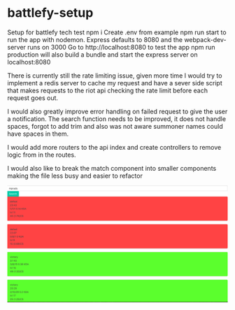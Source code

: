 # battlefy-setup
Setup for battlefy tech test
npm i 
Create .env from example
npm run start to run the app with nodemon. 
Express defaults to 8080 and the webpack-dev-server runs on 3000
Go to http://localhost:8080 to test the app
npm run production will also build a bundle and start the express server on localhost:8080

There is currently still the rate limiting issue, given more time I would try to implement a redis server 
to cache my request and have a sever side script that makes requests to the riot api checking the rate limit before each request goes out.

I would also greatly improve error handling on failed request to give the user a notification.
The search function needs to be improved, it does not handle spaces, forgot to add trim and also was not aware
summoner names could have spaces in them.

I would add more routers to the api index and create controllers to remove logic from in the routes.

I would also like to break the match component into smaller components making the file less busy and easier to refactor

![Current status](currentStatus.png)
